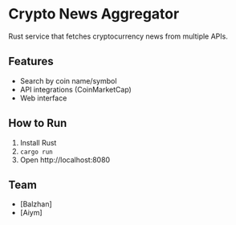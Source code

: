 # Crypto News Aggregator

Rust service that fetches cryptocurrency news from multiple APIs.

## Features
- Search by coin name/symbol
- API integrations (CoinMarketCap)
- Web interface

## How to Run
1. Install Rust
2. `cargo run`
3. Open http://localhost:8080

## Team
- [Balzhan]
- [Aiym]